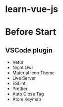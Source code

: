 # learn-vue-js

# Before Start
## VSCode plugin
- Vetur
- Night Owl
- Material Icon Theme
- Live Server
- ESLint
- Prettier
- Auto Close Tag
- Atom Keymap